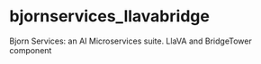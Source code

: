 # bjornservices_llavabridge
Bjorn Services: an AI Microservices suite. LlaVA and BridgeTower component
